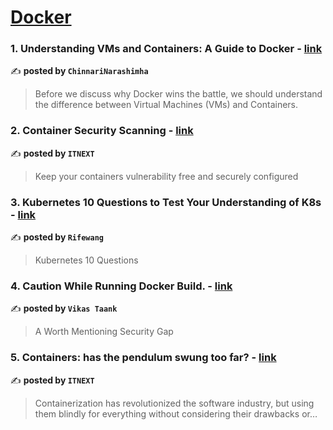 
<h1><a href=https://medium.com/tag/docker/recommended target="_blank" rel="noopener noreferrer">Docker</a></h1>
<h3>1. Understanding VMs and Containers: A Guide to Docker - <a href="https://medium.com/@chinnarinarashimha/understanding-vms-and-containers-a-guide-to-docker-cf97609a9c7d" target="_blank" rel="noopener noreferrer">link</a></h3>

✍️ **posted by `ChinnariNarashimha`**

<blockquote>Before we discuss why Docker wins the battle, we should understand the difference between Virtual Machines (VMs) and Containers.</blockquote>

<h3>2. Container Security Scanning - <a href="https://medium.com/itnext/container-security-scanning-f16b438db58d" target="_blank" rel="noopener noreferrer">link</a></h3>

✍️ **posted by `ITNEXT`**

<blockquote>Keep your containers vulnerability free and securely configured</blockquote>

<h3>3. Kubernetes 10 Questions to Test Your Understanding of K8s - <a href="https://medium.com/@rifewang/kubernetes-10-questions-to-test-your-understanding-of-k8s-c2860c9f3cbf" target="_blank" rel="noopener noreferrer">link</a></h3>

✍️ **posted by `Rifewang`**

<blockquote>Kubernetes 10 Questions</blockquote>

<h3>4. Caution While Running Docker Build. - <a href="https://medium.com/@vikas.taank_40391/caution-while-running-docker-build-5af3696cedc6" target="_blank" rel="noopener noreferrer">link</a></h3>

✍️ **posted by `Vikas Taank`**

<blockquote>A Worth Mentioning Security Gap</blockquote>

<h3>5. Containers: has the pendulum swung too far? - <a href="https://medium.com/itnext/containers-has-the-pendulum-swung-too-far-208ad02a6b42" target="_blank" rel="noopener noreferrer">link</a></h3>

✍️ **posted by `ITNEXT`**

<blockquote>Containerization has revolutionized the software industry, but using them blindly for everything without considering their drawbacks or…</blockquote>

